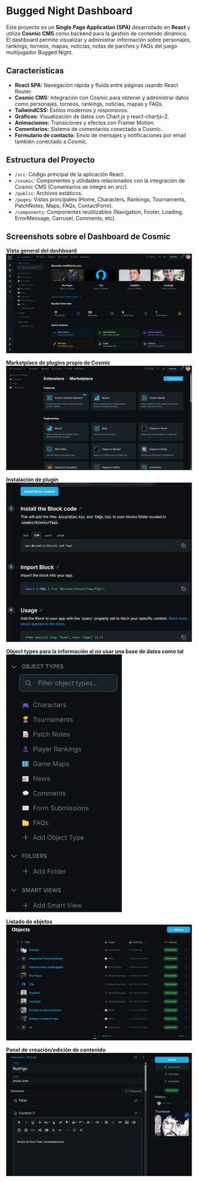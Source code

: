 # Bugged Night Dashboard

Este proyecto es un **Single Page Application (SPA)** desarrollado en **React** y utiliza **Cosmic CMS** como backend para la gestión de contenido dinámico. El dashboard permite visualizar y administrar información sobre personajes, rankings, torneos, mapas, noticias, notas de parches y FAQs del juego multijugador Bugged Night.

## Características

- **React SPA:** Navegación rápida y fluida entre páginas usando React Router.
- **Cosmic CMS:** Integración con Cosmic para obtener y administrar datos como personajes, torneos, rankings, noticias, mapas y FAQs.
- **TailwindCSS:** Estilos modernos y responsivos.
- **Gráficos:** Visualización de datos con Chart.js y react-chartjs-2.
- **Animaciones:** Transiciones y efectos con Framer Motion.
- **Comentarios:** Sistema de comentarios conectado a Cosmic.
- **Formulario de contacto:** Envío de mensajes y notificaciones por email también conectado a Cosmic.

## Estructura del Proyecto

- `/src`: Código principal de la aplicación React.
- `/cosmic`: Componentes y utilidades relacionados con la integración de Cosmic CMS (Comentarios se integró en _src/_).
- `/public`: Archivos estáticos.
- `/pages`: Vistas principales (Home, Characters, Rankings, Tournaments, PatchNotes, Maps, FAQs, ContactForm).
- `/components`: Componentes reutilizables (Navigation, Footer, Loading, ErrorMessage, Carrusel, Comments, etc).

## Screenshots sobre el Dashboard de Cosmic

**Vista general del dashboard**
![vista general del dashboard](/screenshots/4.png)

**Marketplace de plugins propio de Cosmic**
![marketplace para encontrar plugins](/screenshots/2.png)

**Instalación de plugin**
![pasos para instalar un plugin](/screenshots/1.png)

**Object types para la información al no usar una base de datos como tal**
![lista de object types](/screenshots/3.png)

**Listado de objetos**
![descripcion](/screenshots/6.png)

**Panel de creación/edición de contenido**
![panel de creacion o edicion de contenido](/screenshots/5.png)
